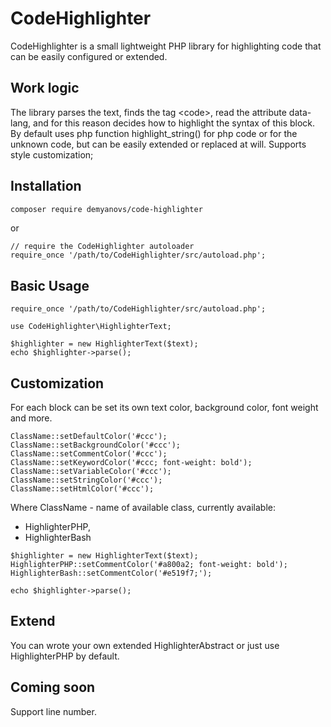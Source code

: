 # CodeHighlighter

CodeHighlighter is a small lightweight PHP library for highlighting code that can be easily configured or extended.

## Work logic
The library parses the text, finds the tag \<code>, read the attribute data-lang, and for this reason decides how to highlight the syntax of this block.
By default uses php function highlight_string() for php code or for the unknown code, but can be easily extended or replaced at will. Supports style customization;

## Installation

```sh
composer require demyanovs/code-highlighter
```
or
```
// require the CodeHighlighter autoloader
require_once '/path/to/CodeHighlighter/src/autoload.php';
```

## Basic Usage

```
require_once '/path/to/CodeHighlighter/src/autoload.php';

use CodeHighlighter\HighlighterText;

$highlighter = new HighlighterText($text);
echo $highlighter->parse();

```

## Customization
For each block can be set its own text color, background color, font weight and more.
```
ClassName::setDefaultColor('#ccc');
ClassName::setBackgroundColor('#ccc');
ClassName::setCommentColor('#ccc');
ClassName::setKeywordColor('#ccc; font-weight: bold');
ClassName::setVariableColor('#ccc');
ClassName::setStringColor('#ccc');
ClassName::setHtmlColor('#ccc');
```
Where ClassName - name of available class, currently available: 
* HighlighterPHP, 
* HighlighterBash
```
$highlighter = new HighlighterText($text);
HighlighterPHP::setCommentColor('#a800a2; font-weight: bold');
HighlighterBash::setCommentColor('#e519f7;');

echo $highlighter->parse();
```

## Extend
You can wrote your own extended HighlighterAbstract or just use HighlighterPHP by default.

## Coming soon
Support line number.
